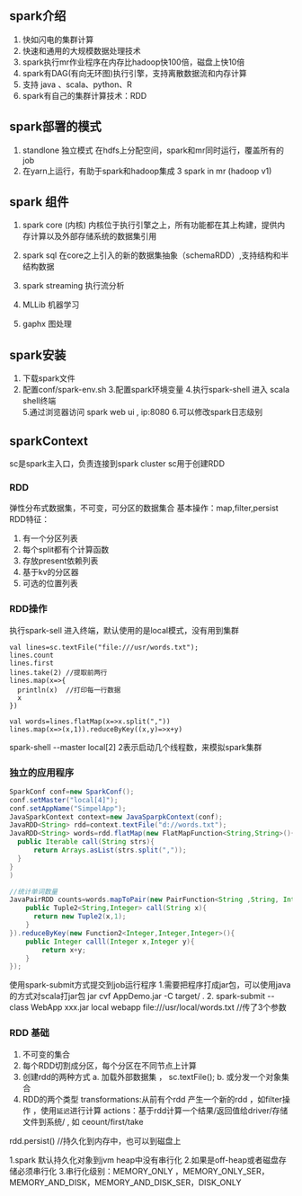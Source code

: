 ## spark介绍
1. 快如闪电的集群计算
2. 快速和通用的大规模数据处理技术
3. spark执行mr作业程序在内存比hadoop快100倍，磁盘上快10倍
4. spark有DAG(有向无环图)执行引擎，支持离散数据流和内存计算
5. 支持 java 、scala、python、R
6. spark有自己的集群计算技术：RDD

## spark部署的模式
1. standlone 独立模式
  在hdfs上分配空间，spark和mr同时运行，覆盖所有的job
2. 在yarn上运行，有助于spark和hadoop集成
3 spark in mr (hadoop v1)

## spark 组件
1. spark core (内核)
  内核位于执行引擎之上，所有功能都在其上构建，提供内存计算以及外部存储系统的数据集引用
  
2. spark sql
   在core之上引入的新的数据集抽象（schemaRDD）,支持结构和半结构数据    
3. spark streaming 执行流分析

4. MLLib
  机器学习
5. gaphx
  图处理
  
  
## spark安装
1. 下载spark文件
2. 配置conf/spark-env.sh
3.配置spark环境变量
4.执行spark-shell 进入 scala shell终端  
5.通过浏览器访问 spark web ui , ip:8080
6.可以修改spark日志级别

## sparkContext
sc是spark主入口，负责连接到spark cluster
sc用于创建RDD
### RDD 
弹性分布式数据集，不可变，可分区的数据集合
基本操作：map,filter,persist
RDD特征：
1. 有一个分区列表
2. 每个split都有个计算函数
3. 存放present依赖列表
4. 基于kv的分区器
5. 可选的位置列表

### RDD操作
执行spark-sell 进入终端，默认使用的是local模式，没有用到集群
```
val lines=sc.textFile("file:///usr/words.txt");
lines.count
lines.first
lines.take(2) //提取前两行
lines.map(x=>{
  println(x)  //打印每一行数据
  x
})

val words=lines.flatMap(x=>x.split(","))
lines.map(x=>(x,1)).reduceByKey((x,y)=>x+y)
```
spark-shell --master local[2] 2表示启动几个线程数，来模拟spark集群

### 独立的应用程序

```java
SparkConf conf=new SparkConf();
conf.setMaster("local[4]");
conf.setAppName("SimpelApp");
JavaSparkContext context=new JavaSparpkContext(conf);
JavaRDD<String> rdd=context.textFile("d://words.txt");
JavaRDD<String> words=rdd.flatMap(new FlatMapFunction<String,String>(){
  public Iterable call(String strs){
      return Arrays.asList(strs.split(","));
  }
}   
)

//统计单词数量
JavaPairRDD counts=words.mapToPair(new PairFunction<String ,String, Integer>(){
    public Tuple2<String,Integer> call(String x){
      return new Tuple2(x,1);
    }
}).reduceByKey(new Function2<Integer,Integer,Integer>(){
    public Integer calll(Integer x,Integer y){
        return x+y;
    }
});

```
使用spark-submit方式提交到job运行程序
1.需要把程序打成jar包，可以使用java的方式对scala打jar包
  jar cvf AppDemo.jar -C target/ .
2. spark-submit --class WebApp xxx.jar local webapp file:///usr/local/words.txt  //传了3个参数

### RDD 基础
1. 不可变的集合
2. 每个RDD切割成分区，每个分区在不同节点上计算
3. 创建rdd的两种方式
  a. 加载外部数据集 ， sc.textFile();
  b. 或分发一个对象集合
4. RDD的两个类型
  transformations:从前有个rdd 产生一个新的rdd ，如filter操作 ，使用```延迟```进行计算
  actions：基于rdd计算一个结果/返回值给driver/存储文件到系统/ , 如 ceount/first/take
  
  rdd.persist() //持久化到内存中，也可以到磁盘上


1.spark 默认持久化对象到jvm heap中没有串行化
2.如果是off-heap或者磁盘存储必须串行化
3.串行化级别：MEMORY_ONLY ，MEMORY_ONLY_SER，MEMORY_AND_DISK，MEMORY_AND_DISK_SER，DISK_ONLY





  
